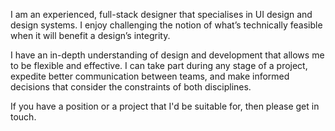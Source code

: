 I am an experienced, full-stack designer that specialises in UI design and design systems. I enjoy challenging the notion of what’s technically feasible when it will benefit a design’s integrity.

I have an in-depth understanding of design and development that allows me to be flexible and effective. I can take part during any stage of a project, expedite better communication between teams, and make informed decisions that consider the constraints of both disciplines.

If you have a position or a project that I'd be suitable for, then please get in touch.

